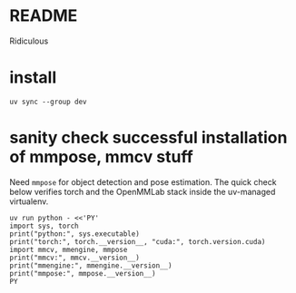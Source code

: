 # README

Ridiculous

# install

```
uv sync --group dev
```

# sanity check successful installation of mmpose, mmcv stuff

Need `mmpose` for object detection and pose estimation. The quick check below verifies torch and the OpenMMLab stack inside the uv-managed virtualenv.

```
uv run python - <<'PY'
import sys, torch
print("python:", sys.executable)
print("torch:", torch.__version__, "cuda:", torch.version.cuda)
import mmcv, mmengine, mmpose
print("mmcv:", mmcv.__version__)
print("mmengine:", mmengine.__version__)
print("mmpose:", mmpose.__version__)
PY
```
